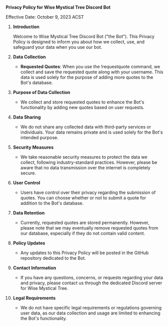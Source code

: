 **Privacy Policy for Wise Mystical Tree Discord Bot**

Effective Date: October 9, 2023 ACST

1. **Introduction**

   Welcome to Wise Mystical Tree Discord Bot ("the Bot"). This Privacy Policy is designed to inform you about how we collect, use, and safeguard your data when you use our bot.

2. **Data Collection**

   - **Requested Quotes**: When you use the !requestquote command, we collect and save the requested quote along with your username. This data is used solely for the purpose of adding more quotes to the Bot's database.

3. **Purpose of Data Collection**

   - We collect and store requested quotes to enhance the Bot's functionality by adding new quotes based on user requests.

4. **Data Sharing**

   - We do not share any collected data with third-party services or individuals. Your data remains private and is used solely for the Bot's intended purpose.

5. **Security Measures**

   - We take reasonable security measures to protect the data we collect, following industry-standard practices. However, please be aware that no data transmission over the internet is completely secure.

6. **User Control**

   - Users have control over their privacy regarding the submission of quotes. You can choose whether or not to submit a quote for addition to the Bot's database.

7. **Data Retention**

   - Currently, requested quotes are stored permanently. However, please note that we may eventually remove requested quotes from our database, especially if they do not contain valid content.

8. **Policy Updates**

   - Any updates to this Privacy Policy will be posted in the GitHub repository dedicated to the Bot.

9. **Contact Information**

   - If you have any questions, concerns, or requests regarding your data and privacy, please contact us through the dedicated Discord server for Wise Mystical Tree.

10. **Legal Requirements**

    - We do not have specific legal requirements or regulations governing user data, as our data collection and usage are limited to enhancing the Bot's functionality.
